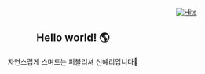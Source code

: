  <div align=right>
	
  [![Hits](https://hits.seeyoufarm.com/api/count/incr/badge.svg?url=https%3A%2F%2Fgithub.com%2FShinHR)](https://hits.seeyoufarm.com)
	
 </div>

<div align=center>
	
 <h2> Hello world! 🌎</h2> 
자연스럽게 스며드는 퍼블리셔 신혜리입니다🙂


</div>
